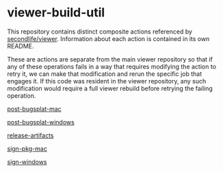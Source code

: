 # viewer-build-util

This repository contains distinct composite actions referenced by
[secondlife/viewer](https://github.com/secondlife/viewer). Information about
each action is contained in its own README.

These are actions are separate from the main viewer repository so that if any
of these operations fails in a way that requires modifying the action to retry
it, we can make that modification and rerun the specific job that engages it.
If this code was resident in the viewer repository, any such modification
would require a full viewer rebuild before retrying the failing operation.

[post-bugsplat-mac](post-bugsplat-mac/README.md)

[post-bugsplat-windows](post-bugsplat-windows/README.md)

[release-artifacts](release-artifacts/README.md)

[sign-pkg-mac](sign-pkg-mac/README.md)

[sign-windows](sign-windows/README.md)
